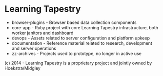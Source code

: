 Learning Tapestry
================

- browser-plugins - Browser based data collection components
- core-app - Ruby project with core Learning Tapestry infrastructure, both worker janitors and dashboard
- devops - Assets related to server configuration and platform upkeep
- documentation - Reference material related to research, development and server operations
- zz-archives - Projects used to prototype, no longer in active use


(c) 2014 - Learning Tapestry is a proprietary project and jointly owned by Hoekstra/Midgley
